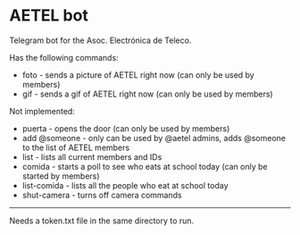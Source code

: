 # AETEL bot

Telegram bot for the Asoc. Electrónica de Teleco.


Has the following commands:

* foto - sends a picture of AETEL right now (can only be used by members)
* gif - sends a gif of AETEL right now (can only be used by members)


Not implemented:

* puerta - opens the door (can only be used by members)
* add @someone - only can be used by @aetel admins, adds @someone to the list of AETEL members
* list - lists all current members and IDs
* comida - starts a poll to see who eats at school today (can only be started by members)
* list-comida - lists all the people who eat at school today
* shut-camera - turns off camera commands

---

Needs a token.txt file in the same directory to run.